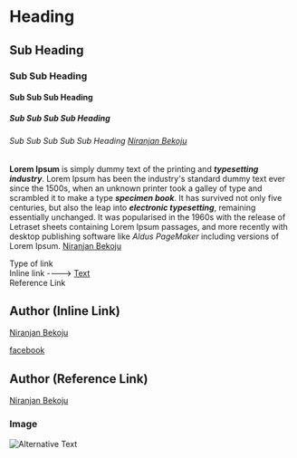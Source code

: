 # Heading
## Sub Heading
### Sub Sub Heading
#### Sub Sub Sub Heading
##### Sub Sub Sub Sub Heading 
###### Sub Sub Sub Sub Sub Heading [Niranjan Bekoju][linkedin]

**Lorem Ipsum** is simply dummy text of the printing and _**typesetting industry**_. Lorem Ipsum has been the industry's standard dummy text ever since the 1500s, when an unknown printer took a galley of type and scrambled it to make a type **_specimen book_**. It has survived not only five centuries, but also the leap into ***electronic typesetting***, remaining essentially unchanged. It was popularised in the 1960s with the release of Letraset sheets containing Lorem Ipsum passages, and more recently with desktop publishing software like _Aldus PageMaker_ including versions of Lorem Ipsum. [Niranjan Bekoju][linkedin]

Type of link   
  Inline link   ----> [Text](Link)  
  Reference Link   
  

## Author (Inline Link)
[Niranjan Bekoju](https://www.linkedin.com/in/bekojuniranjan/)

[facebook](http://www.facebook.com)

## Author (Reference Link) 
[Niranjan Bekoju][linkedin]



[linkedin]: https://www.linkedin.com/in/bekojuniranjan/


### Image 
![Alternative Text](https://upload.wikimedia.org/wikipedia/commons/3/3f/Walking_tiger_female.jpg)
